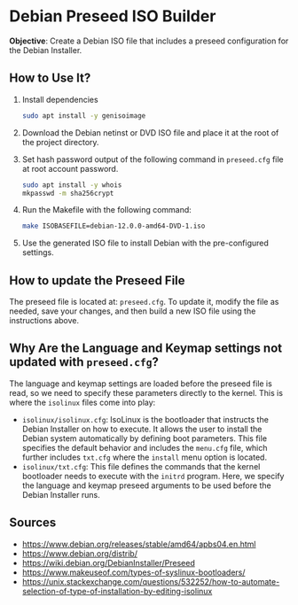 # Debian Preseed ISO Builder

**Objective**: Create a Debian ISO file that includes a preseed configuration for the Debian Installer.

## How to Use It?

1. Install dependencies

    ```sh
    sudo apt install -y genisoimage
    ```

2. Download the Debian netinst or DVD ISO file and place it at the root of the project directory.
3. Set hash password output of the following command in `preseed.cfg` file at root account password.

    ```sh
    sudo apt install -y whois
    mkpasswd -m sha256crypt
    ```

4. Run the Makefile with the following command:

    ```sh
    make ISOBASEFILE=debian-12.0.0-amd64-DVD-1.iso
    ```

5. Use the generated ISO file to install Debian with the pre-configured settings.

## How to update the Preseed File

The preseed file is located at: `preseed.cfg`. To update it, modify the file as needed, save your changes, and then build a new ISO file using the instructions above.

## Why Are the Language and Keymap settings not updated with `preseed.cfg`?

The language and keymap settings are loaded before the preseed file is read, so we need to specify these parameters directly to the kernel. This is where the `isolinux` files come into play:

- `isolinux/isolinux.cfg`: IsoLinux is the bootloader that instructs the Debian Installer on how to execute. It allows the user to install the Debian system automatically by defining boot parameters. This file specifies the default behavior and includes the `menu.cfg` file, which further includes `txt.cfg` where the `install` menu option is located.
- `isolinux/txt.cfg`: This file defines the commands that the kernel bootloader needs to execute with the `initrd` program. Here, we specify the language and keymap preseed arguments to be used before the Debian Installer runs.

## Sources

- <https://www.debian.org/releases/stable/amd64/apbs04.en.html>
- <https://www.debian.org/distrib/>
- <https://wiki.debian.org/DebianInstaller/Preseed>
- <https://www.makeuseof.com/types-of-syslinux-bootloaders/>
- <https://unix.stackexchange.com/questions/532252/how-to-automate-selection-of-type-of-installation-by-editing-isolinux>
